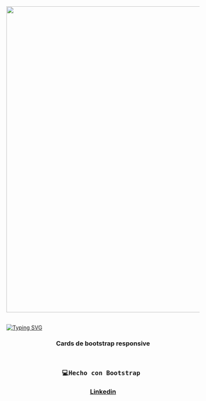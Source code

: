 <div id="header" align="center">
   <img src="quizVideo.gif" width="800"/>
</div>
<br>

<a href="https://git.io/typing-svg"><img src="https://readme-typing-svg.demolab.com?font=Fira+Code&weight=600&size=30&duration=4000&pause=500&color=F75EAC&width=435&lines=%F0%9F%92%BBHtml,+Bootstrap" alt="Typing SVG" /></a>


<div id="badge" align="center">

    
<div/> 

### Cards de bootstrap responsive


</br>

  <h3  align="center">
    <pre>💻Hecho con Bootstrap </pre> 
  <h3/>

  <a href="https://www.linkedin.com/in/emmily-santos-a6851327b?utm_source=share&utm_campaign=share_via&utm_content=profile&utm_medium=android_app">Linkedin</a>
